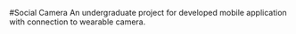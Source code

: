 #Social Camera
An undergraduate project for developed mobile application with connection to wearable camera.

